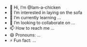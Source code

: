 - 👋 Hi, I’m @Iam-a-chicken
- 👀 I’m interested in laying on the sofa
- 🌱 I’m currently learning ...
- 💞️ I’m looking to collaborate on ...
- 📫 How to reach me ...
- 😄 Pronouns: ...
- ⚡ Fun fact: ...

<!---
Iam-a-chicken/Iam-a-chicken is a ✨ special ✨ repository because its `README.md` (this file) appears on your GitHub profile.
You can click the Preview link to take a look at your changes.
--->
